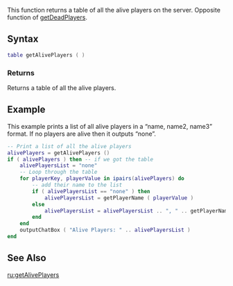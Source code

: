 This function returns a table of all the alive players on the server. Opposite function of [getDeadPlayers](/docs/getdeadplayers.md "wikilink").

Syntax
------

``` lua
table getAlivePlayers ( )
```

### Returns

Returns a table of all the alive players.

Example
-------

This example prints a list of all alive players in a “name, name2, name3” format. If no players are alive then it outputs “none”.

``` lua
-- Print a list of all the alive players
alivePlayers = getAlivePlayers ()
if ( alivePlayers ) then -- if we got the table
    alivePlayersList = "none"
    -- Loop through the table
    for playerKey, playerValue in ipairs(alivePlayers) do
        -- add their name to the list
        if ( alivePlayersList == "none" ) then
            alivePlayersList = getPlayerName ( playerValue )
        else
            alivePlayersList = alivePlayersList .. ", " .. getPlayerName ( playerValue )
        end
    end
    outputChatBox ( "Alive Players: " .. alivePlayersList )    
end
```

See Also
--------

[ru:getAlivePlayers](/docs/ru-getaliveplayers.md "wikilink")
